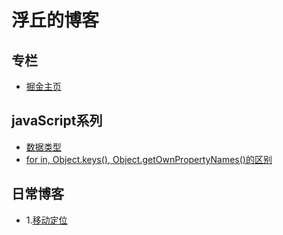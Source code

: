 # 浮丘的博客


## 专栏

* [掘金主页](https://juejin.im/user/5b797dcce51d4538a423b0e0)

## javaScript系列

* [数据类型](https://github.com/Arthurcherryli/Blog/issues/2)
* [for in, Object.keys(), Object.getOwnPropertyNames()的区别](https://github.com/Arthurcherryli/Blog/issues/4)

## 日常博客
* 1.[移动定位](https://github.com/Arthurcherryli/Blog/issues/1)
